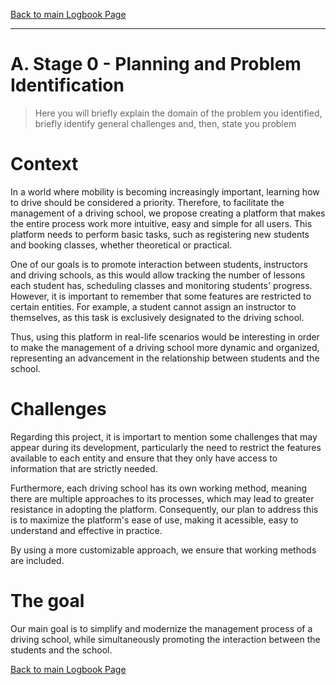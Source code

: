 [Back to main Logbook Page](../hci_logbook.md)

---


# A. Stage 0 - Planning and Problem Identification
>	Here you will briefly explain the domain of the problem you identified, briefly identify general challenges and, then, state you problem

# Context
In a world where mobility is becoming increasingly important, learning how to drive should be considered a priority. 
Therefore, to facilitate the management of a driving school, we propose creating a platform that makes the entire process work more intuitive, easy and simple for all users. 
This platform needs to perform basic tasks, such as registering new students and booking classes, whether theoretical or practical.

One of our goals is to promote interaction between students, instructors and driving schools, as this would allow tracking the number of lessons each student has, scheduling classes and monitoring students' progress. However, it is important to remember that some features are restricted to certain entities. For example, a student cannot assign an instructor to themselves, as this task is exclusively designated to the driving school.

Thus, using this platform in real-life scenarios would be interesting in order to make the management of a driving school more dynamic and organized, representing an advancement in the relationship between students and the school.

# Challenges
Regarding this project, it is importart to mention some challenges that may appear during its development, particularly the need to restrict the features available to each entity and ensure that they only have access to information that are strictly needed.

Furthermore, each driving school has its own working method, meaning there are multiple approaches to its processes, which may lead to greater resistance in adopting the platform. Consequently, our plan to address this is to maximize the platform's ease of use, making it acessible, easy to understand and effective in practice.

By using a more customizable approach, we ensure that working methods are included.

# The goal

Our main goal is to simplify and modernize the management process of a driving school, while simultaneously promoting the interaction between the students and the school.

[Back to main Logbook Page](hci_logbook.md)